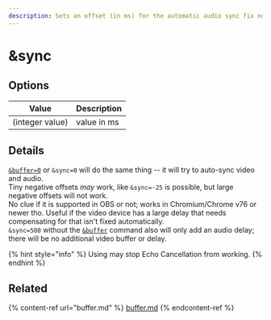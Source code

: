 ```yaml
---
description: Sets an offset (in ms) for the automatic audio sync fix node
---
```


# \&sync

## Options

| Value           | Description |
| --------------- | ----------- |
| (integer value) | value in ms |

## Details

[`&buffer=0`](../#buffer) or `&sync=0` will do the same thing -- it will try to auto-sync video and audio.\
Tiny negative offsets _may_ work, like `&sync=-25` is possible, but large negative offsets will not work.\
No clue if it is supported in OBS or not; works in Chromium/Chrome v76 or newer tho. Useful if the video device has a large delay that needs compensating for that isn't fixed automatically.\
`&sync=500` without the [`&buffer`](buffer.md) command also will only add an audio delay; there will be no additional video buffer or delay.

{% hint style="info" %}
Using may stop Echo Cancellation from working.
{% endhint %}

## Related

{% content-ref url="buffer.md" %}
[buffer.md](buffer.md)
{% endcontent-ref %}
